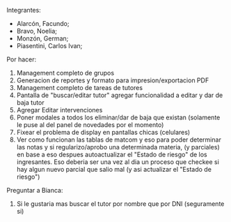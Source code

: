 Integrantes:
- Alarcón, Facundo;
- Bravo, Noelia;
- Monzón, German;
- Piasentini, Carlos Ivan;

Por hacer:
1. Management completo de grupos
2. Generacion de reportes y formato para impresion/exportacion PDF
3. Management completo de tareas de tutores
4. Pantalla de "buscar/editar tutor" agregar funcionalidad a editar y dar de baja tutor
5. Agregar Editar intervenciones
6. Poner modales a todos los eliminar/dar de baja que existan (solamente le puse al del panel de novedades por el momento)
7. Fixear el problema de display en pantallas chicas (celulares)
8. Ver como funcionan las tablas de matcom y eso para poder determinar las notas y si regularizo/aprobo una determinada materia, (y parciales) en base a eso despues autoactualizar el "Estado de riesgo" de los ingresantes.
Eso deberia ser una vez al dia un proceso que checkee si hay algun nuevo parcial que salio mal (y asi actualizar el "Estado de riesgo")




Preguntar a Bianca:
1. Si le gustaria mas buscar el tutor por nombre que por DNI (seguramente si)
